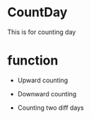 # CountDay

This is for counting day

# function

* Upward counting

* Downward counting

* Counting two diff days
